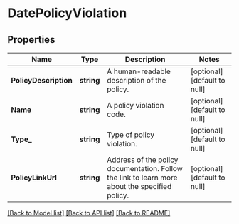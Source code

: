 # DatePolicyViolation

## Properties
Name | Type | Description | Notes
------------ | ------------- | ------------- | -------------
**PolicyDescription** | **string** | A human-readable description of the policy. | [optional] [default to null]
**Name** | **string** | A policy violation code. | [optional] [default to null]
**Type_** | **string** | Type of policy violation. | [optional] [default to null]
**PolicyLinkUrl** | **string** | Address of the policy documentation. Follow the link to learn more about the specified policy. | [optional] [default to null]

[[Back to Model list]](../README.md#documentation-for-models) [[Back to API list]](../README.md#documentation-for-api-endpoints) [[Back to README]](../README.md)

